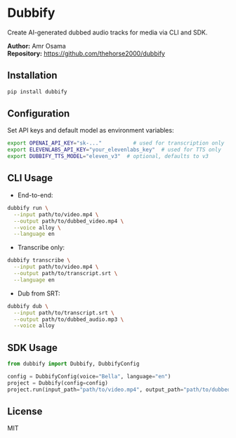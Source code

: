 # Dubbify

Create AI-generated dubbed audio tracks for media via CLI and SDK.

**Author:** Amr Osama  
**Repository:** https://github.com/thehorse2000/dubbify

## Installation

```bash
pip install dubbify
```

## Configuration

Set API keys and default model as environment variables:

```bash
export OPENAI_API_KEY="sk-..."          # used for transcription only
export ELEVENLABS_API_KEY="your_elevenlabs_key"  # used for TTS only
export DUBBIFY_TTS_MODEL="eleven_v3"  # optional, defaults to v3
```

## CLI Usage

- End-to-end:

```bash
dubbify run \
  --input path/to/video.mp4 \
  --output path/to/dubbed_video.mp4 \
  --voice alloy \
  --language en
```

- Transcribe only:

```bash
dubbify transcribe \
  --input path/to/video.mp4 \
  --output path/to/transcript.srt \
  --language en
```

- Dub from SRT:

```bash
dubbify dub \
  --input path/to/transcript.srt \
  --output path/to/dubbed_audio.mp3 \
  --voice alloy
```

## SDK Usage

```python
from dubbify import Dubbify, DubbifyConfig

config = DubbifyConfig(voice="Bella", language="en")
project = Dubbify(config=config)
project.run(input_path="path/to/video.mp4", output_path="path/to/dubbed_video.mp4")
```

## License

MIT